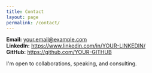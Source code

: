 ```yaml
---
title: Contact
layout: page
permalink: /contact/
---
```


**Email:** your.email@example.com  
**LinkedIn:** https://www.linkedin.com/in/YOUR-LINKEDIN/  
**GitHub:** https://github.com/YOUR-GITHUB

I'm open to collaborations, speaking, and consulting.
